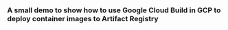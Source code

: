 <h3>A small demo to show how to use Google Cloud Build in GCP to deploy container images to Artifact Registry</h3>
